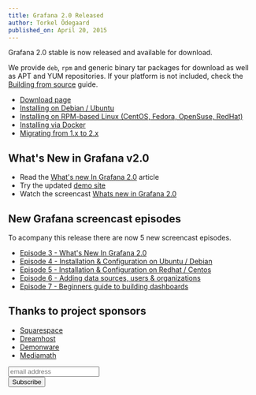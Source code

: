 ```yaml
---
title: Grafana 2.0 Released
author: Torkel Ödegaard
published_on: April 20, 2015
---
```


Grafana 2.0 stable is now released and available for download.

We provide `deb`, `rpm` and generic binary tar packages for download as well as APT and YUM
repositories. If your platform is not included, check the [Building from source](http://docs.grafana.org/v2.0/project/building_from_source/)
guide.

- [Download page](/download)
- [Installing on Debian / Ubuntu](http://docs.grafana.org/installation/debian/)
- [Installing on RPM-based Linux (CentOS, Fedora, OpenSuse, RedHat)](http://docs.grafana.org/installation/rpm/)
- [Installing via Docker](http://docs.grafana.org/installation/docker/)
- [Migrating from 1.x to 2.x](http://docs.grafana.org/v2.0/installation/migrating_to2/)

## What's New in Grafana v2.0

- Read the [What's new In Grafana 2.0](http://docs.grafana.org/guides/whats-new-in-v2/) article
- Try the updated [demo site](http//play.grafana.org)
- Watch the screencast [Whats new in Grafana 2.0](https://www.youtube.com/watch?v=FC13uhFRsVw&list=PLDGkOdUX1Ujo3wHw9-z5Vo12YLqXRjzg2&index=3)

## New Grafana screencast episodes

To acompany this release there are now 5 new screencast episodes.

- [Episode 3 - What's New In Grafana 2.0](https://www.youtube.com/watch?v=FC13uhFRsVw&list=PLDGkOdUX1Ujo3wHw9-z5Vo12YLqXRjzg2&index=3)
- [Episode 4 - Installation & Configuration on Ubuntu / Debian](https://www.youtube.com/watch?v=JY22EBOR9hQ&list=PLDGkOdUX1Ujo3wHw9-z5Vo12YLqXRjzg2&index=4)
- [Episode 5 - Installation & Configuration on Redhat / Centos](https://www.youtube.com/watch?v=E-gMFv84FE8&index=5&list=PLDGkOdUX1Ujo3wHw9-z5Vo12YLqXRjzg2)
- [Episode 6 - Adding data sources, users & organizations](https://www.youtube.com/watch?v=9ZCMVNxUf6s&index=6&list=PLDGkOdUX1Ujo3wHw9-z5Vo12YLqXRjzg20)
- [Episode 7 - Beginners guide to building dashboards](https://www.youtube.com/watch?v=sKNZMtoSHN4&list=PLDGkOdUX1Ujo3wHw9-z5Vo12YLqXRjzg2&index=7)

## Thanks to project sponsors
* [Squarespace](http://www.squarespace.com)
* [Dreamhost](http://www.dreamhost.com)
* [Demonware](http://www.demonware.net)
* [Mediamath](https://developer.mediamath.com/OpenSource)

<section class="newsletter">
  <form action="http://grafana.us8.list-manage.com/subscribe/post?u=2aeb5711db2aececc990be536&amp;id=5585d37ecc" method="post" id="mc-embedded-subscribe-form" name="mc-embedded-subscribe-form" class="validate" target="_blank">
    <row class="collapse">
      <div class="medium-10 columns">
        <input type="email" value="" name="EMAIL" class="email" id="mce-EMAIL" placeholder="email address">
      </div>
      <div class="medium-2 columns">
        <input type="submit" value="Subscribe" name="subscribe" id="mc-embedded-subscribe" class="button postfix">
      </div>
    </row>
  </form>
</section>


